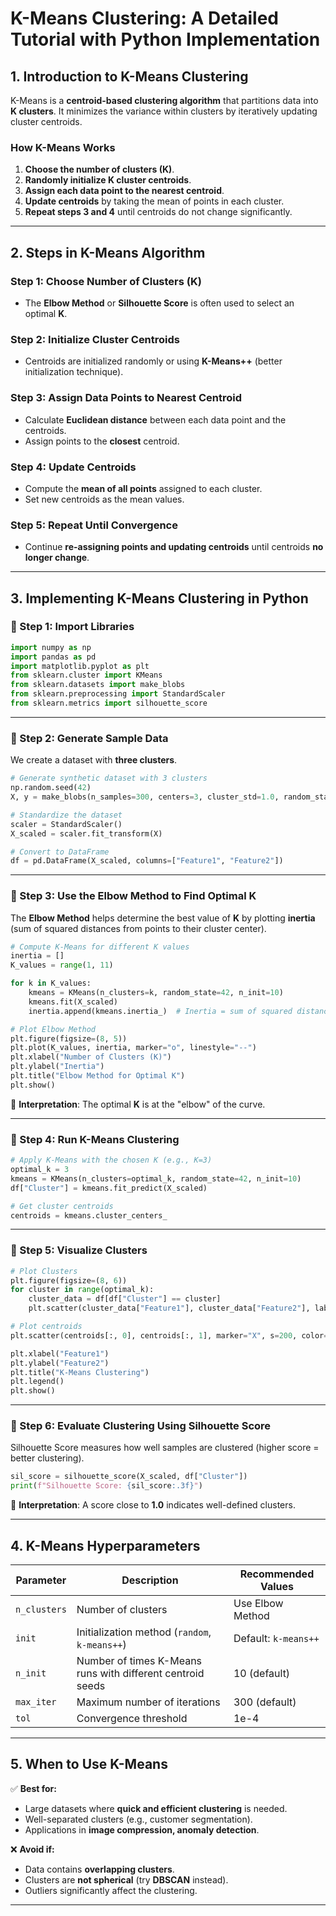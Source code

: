 # **K-Means Clustering: A Detailed Tutorial with Python Implementation**

## **1. Introduction to K-Means Clustering**
K-Means is a **centroid-based clustering algorithm** that partitions data into **K clusters**. It minimizes the variance within clusters by iteratively updating cluster centroids.

### **How K-Means Works**
1. **Choose the number of clusters (K)**.
2. **Randomly initialize K cluster centroids**.
3. **Assign each data point to the nearest centroid**.
4. **Update centroids** by taking the mean of points in each cluster.
5. **Repeat steps 3 and 4** until centroids do not change significantly.

---

## **2. Steps in K-Means Algorithm**
### **Step 1: Choose Number of Clusters (K)**
- The **Elbow Method** or **Silhouette Score** is often used to select an optimal **K**.

### **Step 2: Initialize Cluster Centroids**
- Centroids are initialized randomly or using **K-Means++** (better initialization technique).

### **Step 3: Assign Data Points to Nearest Centroid**
- Calculate **Euclidean distance** between each data point and the centroids.
- Assign points to the **closest** centroid.

### **Step 4: Update Centroids**
- Compute the **mean of all points** assigned to each cluster.
- Set new centroids as the mean values.

### **Step 5: Repeat Until Convergence**
- Continue **re-assigning points and updating centroids** until centroids **no longer change**.

---

## **3. Implementing K-Means Clustering in Python**
### **🔹 Step 1: Import Libraries**
```python
import numpy as np
import pandas as pd
import matplotlib.pyplot as plt
from sklearn.cluster import KMeans
from sklearn.datasets import make_blobs
from sklearn.preprocessing import StandardScaler
from sklearn.metrics import silhouette_score
```

---

### **🔹 Step 2: Generate Sample Data**
We create a dataset with **three clusters**.

```python
# Generate synthetic dataset with 3 clusters
np.random.seed(42)
X, y = make_blobs(n_samples=300, centers=3, cluster_std=1.0, random_state=42)

# Standardize the dataset
scaler = StandardScaler()
X_scaled = scaler.fit_transform(X)

# Convert to DataFrame
df = pd.DataFrame(X_scaled, columns=["Feature1", "Feature2"])
```

---

### **🔹 Step 3: Use the Elbow Method to Find Optimal K**
The **Elbow Method** helps determine the best value of **K** by plotting **inertia** (sum of squared distances from points to their cluster center).

```python
# Compute K-Means for different K values
inertia = []
K_values = range(1, 11)

for k in K_values:
    kmeans = KMeans(n_clusters=k, random_state=42, n_init=10)
    kmeans.fit(X_scaled)
    inertia.append(kmeans.inertia_)  # Inertia = sum of squared distances

# Plot Elbow Method
plt.figure(figsize=(8, 5))
plt.plot(K_values, inertia, marker="o", linestyle="--")
plt.xlabel("Number of Clusters (K)")
plt.ylabel("Inertia")
plt.title("Elbow Method for Optimal K")
plt.show()
```
🔹 **Interpretation**: The optimal **K** is at the "elbow" of the curve.

---

### **🔹 Step 4: Run K-Means Clustering**
```python
# Apply K-Means with the chosen K (e.g., K=3)
optimal_k = 3
kmeans = KMeans(n_clusters=optimal_k, random_state=42, n_init=10)
df["Cluster"] = kmeans.fit_predict(X_scaled)

# Get cluster centroids
centroids = kmeans.cluster_centers_
```

---

### **🔹 Step 5: Visualize Clusters**
```python
# Plot Clusters
plt.figure(figsize=(8, 6))
for cluster in range(optimal_k):
    cluster_data = df[df["Cluster"] == cluster]
    plt.scatter(cluster_data["Feature1"], cluster_data["Feature2"], label=f"Cluster {cluster}")

# Plot centroids
plt.scatter(centroids[:, 0], centroids[:, 1], marker="X", s=200, color="black", label="Centroids")

plt.xlabel("Feature1")
plt.ylabel("Feature2")
plt.title("K-Means Clustering")
plt.legend()
plt.show()
```

---

### **🔹 Step 6: Evaluate Clustering Using Silhouette Score**
Silhouette Score measures how well samples are clustered (higher score = better clustering).

```python
sil_score = silhouette_score(X_scaled, df["Cluster"])
print(f"Silhouette Score: {sil_score:.3f}")
```
🔹 **Interpretation**: A score close to **1.0** indicates well-defined clusters.

---

## **4. K-Means Hyperparameters**
| Parameter | Description | Recommended Values |
|-----------|-------------|------------------|
| `n_clusters` | Number of clusters | Use Elbow Method |
| `init` | Initialization method (`random`, `k-means++`) | Default: `k-means++` |
| `n_init` | Number of times K-Means runs with different centroid seeds | 10 (default) |
| `max_iter` | Maximum number of iterations | 300 (default) |
| `tol` | Convergence threshold | 1e-4 |

---

## **5. When to Use K-Means**
✅ **Best for:**
- Large datasets where **quick and efficient clustering** is needed.
- Well-separated clusters (e.g., customer segmentation).
- Applications in **image compression, anomaly detection**.

❌ **Avoid if:**
- Data contains **overlapping clusters**.
- Clusters are **not spherical** (try **DBSCAN** instead).
- Outliers significantly affect the clustering.

---
